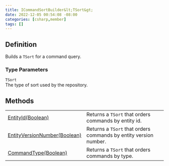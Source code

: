 ```yaml
---
title: ICommandSortBuilder&lt;TSort&gt;
date: 2022-12-05 00:54:08 -08:00
categories: [csharp,member]
tags: []
---
```


## Definition

Builds a <code class='language-plaintext highlighter-rouge'>TSort</code> for a command query.

### Type Parameters
`TSort`<br />The type of sort used by the repository.
## Methods
<table><tr><td><!--/posts/csharp.member.entitydb.abstractions.queries.sortbuilders.icommandsortbuilder-1.entityid/--><a href='#'>EntityId(Boolean)</a></td><td>
Returns a <code class='language-plaintext highlighter-rouge'>TSort</code> that orders commands by entity id.
</td></tr><tr><td><!--/posts/csharp.member.entitydb.abstractions.queries.sortbuilders.icommandsortbuilder-1.entityversionnumber/--><a href='#'>EntityVersionNumber(Boolean)</a></td><td>
Returns a <code class='language-plaintext highlighter-rouge'>TSort</code> that orders commands by entity version number.
</td></tr><tr><td><!--/posts/csharp.member.entitydb.abstractions.queries.sortbuilders.icommandsortbuilder-1.commandtype/--><a href='#'>CommandType(Boolean)</a></td><td>
Returns a <code class='language-plaintext highlighter-rouge'>TSort</code> that orders commands by type.
</td></tr></table>
